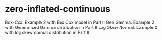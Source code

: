 # zero-inflated-continuous
Box-Cox: Example 2 with Box Cox model in Part II
Gen Gamma: Example 2 with Generalized Gamma distribution in Part II
Log Skew Normal: Example 2 with log skew normal distribution in Part II
